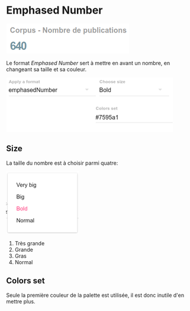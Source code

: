 # Emphased Number

![Exemple de Emphased Number](../../../.gitbook/assets/formatemphasednumber.png)

Le format _Emphased Number_ sert à mettre en avant un nombre, en changeant sa taille et sa couleur.

![Param&#xE8;tres du format Emphased Number](../../../.gitbook/assets/formatemphasednumberparameters.png)

## Size

La taille du nombre est à choisir parmi quatre:

![Tailles du format Emphased Number](../../../.gitbook/assets/formatemphasednumbersize.png)

1. Très grande
2. Grande
3. Gras
4. Normal

## Colors set

Seule la première couleur de la palette est utilisée, il est donc inutile d'en mettre plus.

